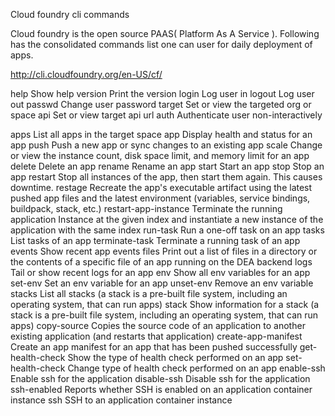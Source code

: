 Cloud foundry cli commands

Cloud foundry is the open source PAAS( Platform As A Service ). Following has the consolidated commands list one can user for 
daily deployment of apps.

http://cli.cloudfoundry.org/en-US/cf/

help	Show help
version	Print the version
login	Log user in
logout	Log user out
passwd	Change user password
target	Set or view the targeted org or space
api	Set or view target api url
auth	Authenticate user non-interactively

apps	List all apps in the target space
app	Display health and status for an app
push	Push a new app or sync changes to an existing app
scale	Change or view the instance count, disk space limit, and memory limit for an app
delete	Delete an app
rename	Rename an app
start	Start an app
stop	Stop an app
restart	Stop all instances of the app, then start them again. This causes downtime.
restage	Recreate the app's executable artifact using the latest pushed app files and the latest environment (variables, service bindings, buildpack, stack, etc.)
restart-app-instance	Terminate the running application Instance at the given index and instantiate a new instance of the application with the same index
run-task	Run a one-off task on an app
tasks	List tasks of an app
terminate-task	Terminate a running task of an app
events	Show recent app events
files	Print out a list of files in a directory or the contents of a specific file of an app running on the DEA backend
logs	Tail or show recent logs for an app
env	Show all env variables for an app
set-env	Set an env variable for an app
unset-env	Remove an env variable
stacks	List all stacks (a stack is a pre-built file system, including an operating system, that can run apps)
stack	Show information for a stack (a stack is a pre-built file system, including an operating system, that can run apps)
copy-source	Copies the source code of an application to another existing application (and restarts that application)
create-app-manifest	Create an app manifest for an app that has been pushed successfully
get-health-check	Show the type of health check performed on an app
set-health-check	Change type of health check performed on an app
enable-ssh	Enable ssh for the application
disable-ssh	Disable ssh for the application
ssh-enabled	Reports whether SSH is enabled on an application container instance
ssh	SSH to an application container instance

